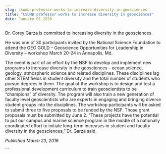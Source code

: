 ```yaml
---
slug: csumb-professor-works-to-increase-diversity-in-geosciences
title: "CSUMB professor works to increase diversity in geosciences"
date: January 01 2020
---
```


 
<p>Dr. Corey Garza is committed to increasing diversity in the geosciences.</p>
<p>
  He was one of 30 participants invited by the National Science Foundation to
  attend the GEO GOLD – Geoscience Opportunities for Leadership in Diversity –
  workshop March 20&#45;24 in Annapolis, Md.
</p>
<p>
  The event is part of an effort by the NSF to develop and implement new
  programs to increase diversity in the geosciences – ocean science, geology,
  atmospheric science and related disciplines. These disciplines lag other STEM
  fields in student diversity and the total number of students who pursue
  degrees in them. The goal of the workshop is to design and test a professional
  development curriculum to train geoscientists to be “champions” of diversity.
  The program will also train a new generation of faculty level geoscientists
  who are experts in engaging and bringing diverse student groups into the
  disciplines. The workshop participants will be asked to submit three to five
  proposals to be funded by the NSF. Those grant proposals must be submitted by
  June 2. “These projects have the potential to put our campus and marine
  science program in the middle of a nationally coordinated effort to initiate
  long&#45;term increases in student and faculty diversity in the geosciences,”
  Dr. Garza said.

  <em>Published March 23, 2016</em>
</p>
```
